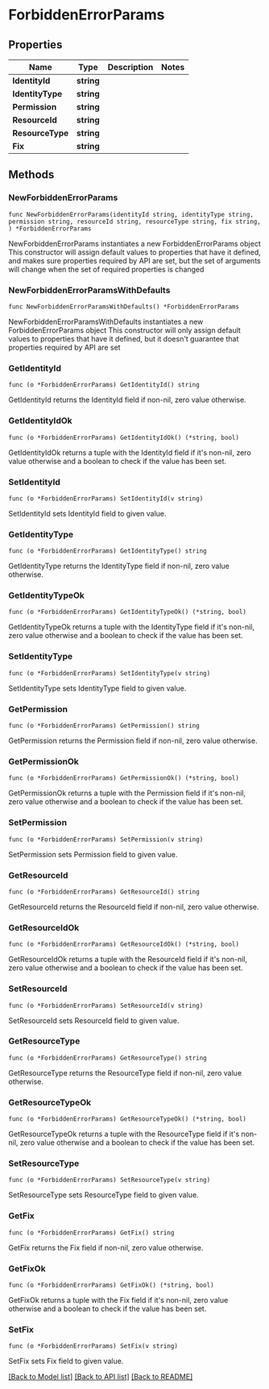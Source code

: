 # ForbiddenErrorParams

## Properties

Name | Type | Description | Notes
------------ | ------------- | ------------- | -------------
**IdentityId** | **string** |  | 
**IdentityType** | **string** |  | 
**Permission** | **string** |  | 
**ResourceId** | **string** |  | 
**ResourceType** | **string** |  | 
**Fix** | **string** |  | 

## Methods

### NewForbiddenErrorParams

`func NewForbiddenErrorParams(identityId string, identityType string, permission string, resourceId string, resourceType string, fix string, ) *ForbiddenErrorParams`

NewForbiddenErrorParams instantiates a new ForbiddenErrorParams object
This constructor will assign default values to properties that have it defined,
and makes sure properties required by API are set, but the set of arguments
will change when the set of required properties is changed

### NewForbiddenErrorParamsWithDefaults

`func NewForbiddenErrorParamsWithDefaults() *ForbiddenErrorParams`

NewForbiddenErrorParamsWithDefaults instantiates a new ForbiddenErrorParams object
This constructor will only assign default values to properties that have it defined,
but it doesn't guarantee that properties required by API are set

### GetIdentityId

`func (o *ForbiddenErrorParams) GetIdentityId() string`

GetIdentityId returns the IdentityId field if non-nil, zero value otherwise.

### GetIdentityIdOk

`func (o *ForbiddenErrorParams) GetIdentityIdOk() (*string, bool)`

GetIdentityIdOk returns a tuple with the IdentityId field if it's non-nil, zero value otherwise
and a boolean to check if the value has been set.

### SetIdentityId

`func (o *ForbiddenErrorParams) SetIdentityId(v string)`

SetIdentityId sets IdentityId field to given value.


### GetIdentityType

`func (o *ForbiddenErrorParams) GetIdentityType() string`

GetIdentityType returns the IdentityType field if non-nil, zero value otherwise.

### GetIdentityTypeOk

`func (o *ForbiddenErrorParams) GetIdentityTypeOk() (*string, bool)`

GetIdentityTypeOk returns a tuple with the IdentityType field if it's non-nil, zero value otherwise
and a boolean to check if the value has been set.

### SetIdentityType

`func (o *ForbiddenErrorParams) SetIdentityType(v string)`

SetIdentityType sets IdentityType field to given value.


### GetPermission

`func (o *ForbiddenErrorParams) GetPermission() string`

GetPermission returns the Permission field if non-nil, zero value otherwise.

### GetPermissionOk

`func (o *ForbiddenErrorParams) GetPermissionOk() (*string, bool)`

GetPermissionOk returns a tuple with the Permission field if it's non-nil, zero value otherwise
and a boolean to check if the value has been set.

### SetPermission

`func (o *ForbiddenErrorParams) SetPermission(v string)`

SetPermission sets Permission field to given value.


### GetResourceId

`func (o *ForbiddenErrorParams) GetResourceId() string`

GetResourceId returns the ResourceId field if non-nil, zero value otherwise.

### GetResourceIdOk

`func (o *ForbiddenErrorParams) GetResourceIdOk() (*string, bool)`

GetResourceIdOk returns a tuple with the ResourceId field if it's non-nil, zero value otherwise
and a boolean to check if the value has been set.

### SetResourceId

`func (o *ForbiddenErrorParams) SetResourceId(v string)`

SetResourceId sets ResourceId field to given value.


### GetResourceType

`func (o *ForbiddenErrorParams) GetResourceType() string`

GetResourceType returns the ResourceType field if non-nil, zero value otherwise.

### GetResourceTypeOk

`func (o *ForbiddenErrorParams) GetResourceTypeOk() (*string, bool)`

GetResourceTypeOk returns a tuple with the ResourceType field if it's non-nil, zero value otherwise
and a boolean to check if the value has been set.

### SetResourceType

`func (o *ForbiddenErrorParams) SetResourceType(v string)`

SetResourceType sets ResourceType field to given value.


### GetFix

`func (o *ForbiddenErrorParams) GetFix() string`

GetFix returns the Fix field if non-nil, zero value otherwise.

### GetFixOk

`func (o *ForbiddenErrorParams) GetFixOk() (*string, bool)`

GetFixOk returns a tuple with the Fix field if it's non-nil, zero value otherwise
and a boolean to check if the value has been set.

### SetFix

`func (o *ForbiddenErrorParams) SetFix(v string)`

SetFix sets Fix field to given value.



[[Back to Model list]](../README.md#documentation-for-models) [[Back to API list]](../README.md#documentation-for-api-endpoints) [[Back to README]](../README.md)


